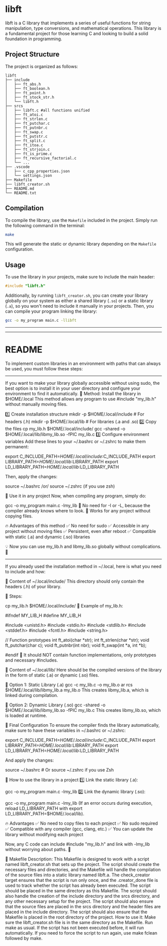 # libft

libft is a C library that implements a series of useful functions for string manipulation, type conversions, and mathematical operations. This library is a fundamental project for those learning C and looking to build a solid foundation in programming.

## Project Structure

The project is organized as follows:

```
libft
├── include
│   ├── ft_abs.h
│   ├── ft_boolean.h
│   ├── ft_point.h
│   ├── ft_stock_str.h
│   └── libft.h
├── srcs
│   ├── libft.c #all functions unified
│   ├── ft_atoi.c
│   ├── ft_strlen.c
│   ├── ft_putchar.c
│   ├── ft_putnbr.c
│   ├── ft_swap.c
│   ├── ft_putstr.c
│   ├── ft_split.c
│   ├── ft_itoa.c
│   ├── ft_strjoin.c
│   ├── ft_is_prime.c
│   ├── ft_recursive_factorial.c
│   └── ...
├── .vscode
│   ├── c_cpp_properties.json
│   └── settings.json
├── Makefile
├── libft_creator.sh
├── README.md
└── README.txt
```

## Compilation

To compile the library, use the `Makefile` included in the project. Simply run the following command in the terminal:

```bash
make
```

This will generate the static or dynamic library depending on the `Makefile` configuration.

## Usage

To use the library in your projects, make sure to include the main header:

```c
#include "libft.h"
```

Additionally, by running `libft_creator.sh`, you can create your library globally on your system as either a shared library (`.so`) or a static library (`.a`), so you won't need to include it manually in your projects.
Then, you can compile your program linking the library:

```bash
gcc -o my_program main.c -llibft
```



-------------------------------------------------------------------------------------------------------------------------------
-------------------------------------------------------------------------------------------------------------------------------



# README

To implement custom libraries in an environment with paths that can always be used, you must follow these steps:

-------------------------------------------------------------------------------------------------------------------------------

If you want to make your library globally accessible without using sudo, the best option is to install it in your user directory and configure your environment to find it automatically.
📌 Method: Install the library in $HOME/.local
 This method allows any program to use #include "my_lib.h" without manually moving files.

1️⃣ Create installation structure
 mkdir -p $HOME/.local/include   # For headers (.h)
 mkdir -p $HOME/.local/lib       # For libraries (.a and .so)
2️⃣ Copy the files
 cp my_lib.h $HOME/.local/include/
 gcc -shared -o $HOME/.local/lib/libmy_lib.so -fPIC my_lib.c
3️⃣ Configure environment variables
 Add these lines to your ~/.bashrc or ~/.zshrc to make them permanent:

 export C_INCLUDE_PATH=$HOME/.local/include:$C_INCLUDE_PATH
 export LIBRARY_PATH=$HOME/.local/lib:$LIBRARY_PATH
 export LD_LIBRARY_PATH=$HOME/.local/lib:$LD_LIBRARY_PATH

 Then, apply the changes:
 
 source ~/.bashrc      /or/      source ~/.zshrc (if you use zsh)

🚀 Use it in any project
 Now, when compiling any program, simply do:

 gcc -o my_program main.c -lmy_lib
🔹 No need for -I or -L, because the compiler already knows where to look.
🔹 Works for any project without copying files.

🔥 Advantages of this method
✅ No need for sudo
✅ Accessible in any project without moving files
✅ Persistent, even after reboot
✅ Compatible with static (.a) and dynamic (.so) libraries

💡 Now you can use my_lib.h and libmy_lib.so globally without complications. 🚀


--------------------------------------------------------------------------------------------------------------------------------------------------------------------------------------------


If you already used the installation method in ~/.local, here is what you need to include and how:

📂 Content of ~/.local/include/
 This directory should only contain the headers (.h) of your library.

📌 Steps:

 cp my_lib.h $HOME/.local/include/
📌 Example of my_lib.h:

 #ifndef MY_LIB_H
 #define MY_LIB_H

 #include <unistd.h>
 #include <stdio.h>
 #include <stdlib.h>
 #include <stddef.h>
 #include <fcntl.h>
 #include <string.h>

 // Function prototypes
 int ft_atoi(char *str);
 int ft_strlen(char *str);
 void ft_putchar(char c);
 void ft_putnbr(int nbr);
 void ft_swap(int *a, int *b);

 #endif
🔹 It should NOT contain function implementations, only prototypes and necessary #includes.

📂 Content of ~/.local/lib/
 Here should be the compiled versions of the library in the form of static (.a) or dynamic (.so) files.

📌 Option 1: Static Library (.a)
 gcc -c my_lib.c -o my_lib.o
 ar rcs $HOME/.local/lib/libmy_lib.a my_lib.o
 This creates libmy_lib.a, which is linked during compilation.

📌 Option 2: Dynamic Library (.so)
 gcc -shared -o $HOME/.local/lib/libmy_lib.so -fPIC my_lib.c
 This creates libmy_lib.so, which is loaded at runtime.

📌 Final Configuration
 To ensure the compiler finds the library automatically, make sure to have these variables in ~/.bashrc or ~/.zshrc:

 export C_INCLUDE_PATH=$HOME/.local/include:$C_INCLUDE_PATH
 export LIBRARY_PATH=$HOME/.local/lib:$LIBRARY_PATH
 export LD_LIBRARY_PATH=$HOME/.local/lib:$LD_LIBRARY_PATH
 
 And apply the changes:

 source ~/.bashrc  # Or source ~/.zshrc if you use Zsh

🚀 How to use the library in a project
 1️⃣ Link the static library (.a):

 gcc -o my_program main.c -lmy_lib
 2️⃣ Link the dynamic library (.so):

 gcc -o my_program main.c -lmy_lib
 (If an error occurs during execution, reload LD_LIBRARY_PATH with export LD_LIBRARY_PATH=$HOME/.local/lib).

🔥 Advantages
✅ No need to copy files to each project
✅ No sudo required
✅ Compatible with any compiler (gcc, clang, etc.)
✅ You can update the library without modifying each project

Now, any C code can include #include "my_lib.h" and link with -lmy_lib without worrying about paths. 🚀

📌						Makefile Description:
 This Makefile is designed to work with a script named libft_creator.sh
 that sets up the project. The script should create the necessary files
 and directories, and the Makefile will handle the compilation of the
 source files into a static library named libft.a.
 The check_creator target ensures that the script is run only once,
 and the .creator_done file is used to track whether the script has
 already been executed.
 The script should be placed in the same directory as this Makefile.
 The script should also handle the creation of the include directory
 and the srcs directory, and any other necessary setup for the project.
 The script should also ensure that the source files are placed in the
 srcs directory and the header files are placed in the include directory.
 The script should also ensure that the Makefile is placed in the root
 directory of the project.
							How to use it:
 Make sure the libft_creator.sh file is in the same directory as the Makefile.
 Run make as usual. If the script has not been executed before,
 it will run automatically. If you need to force the script to run again,
 use make fclean followed by make.